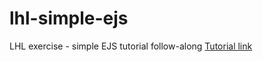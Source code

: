 # lhl-simple-ejs
LHL exercise - simple EJS tutorial follow-along
[Tutorial link](https://coligo.io/templating-node-and-express-apps-with-ejs/)

